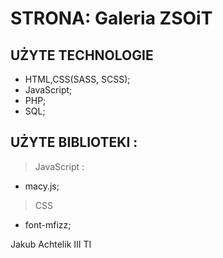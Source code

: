 # STRONA:  Galeria ZSOiT

## UŻYTE TECHNOLOGIE
-  HTML,CSS(SASS, SCSS);
 - JavaScript;
 - PHP;
 - SQL;
## UŻYTE BIBLIOTEKI :
> JavaScript :
- macy.js;

> CSS
 - font-mfizz;

Jakub Achtelik III TI